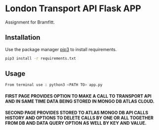 # London Transport API Flask APP

Assignment for Bramfitt.

## Installation

Use the package manager [pip3](https://pip.pypa.io/en/stable/) to install requirements.

```bash
pip3 install -r requirements.txt
```

## Usage

```bash
From terminal use : python3 <PATH TO> app.py
```

#### FIRST PAGE PROVIDES OPTION TO MAKE A CALL TO TRANSPORT API AND IN SAME TIME DATA BEING STORED IN MONGO DB ATLAS CLOUD.
#### SECOND PAGE PROVIDES STORED TO ATLAS MONGO DB API CALLS HISTORY AND OPTIONS TO DELETE CALLS BY ONE OR ALL TOGETHER FROM DB AND DATA QUERY OPTION AS WELL BY KEY AND VALUE.

